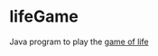 # lifeGame
Java program to play the [game of life](https://en.wikipedia.org/wiki/Conway%27s_Game_of_Life)


